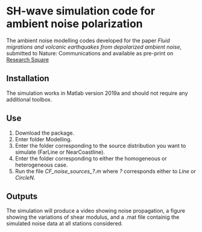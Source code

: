 SH-wave simulation code for ambient noise polarization 
=======
The ambient noise modelling codes developed for the paper *Fluid migrations and volcanic earthquakes from depolarized ambient noise*, submitted to Nature: Communications and available as pre-print on [Research Square](https://www.researchsquare.com/article/rs-470597/v1)

Installation
------------
The simulation works in Matlab version 2019a and should not require any additional toolbox.

**Use** 
------------
1) Download the package.
2) Enter folder Modelling.
3) Enter the folder corresponding to the source distribution you want to simulate (FarLine or NearCoastline).
4) Enter the folder corresponding to either the homogeneous or heterogeneous case.
5) Run the file *CF_noise_sources_?.m* where *?* corresponds either to *Line* or *CircleN*.

**Outputs**
------------
The simulation will produce a video showing noise propagation, a figure showing the variations of shear modulus, and a .mat file containig the simulated noise data at all stations considered.
